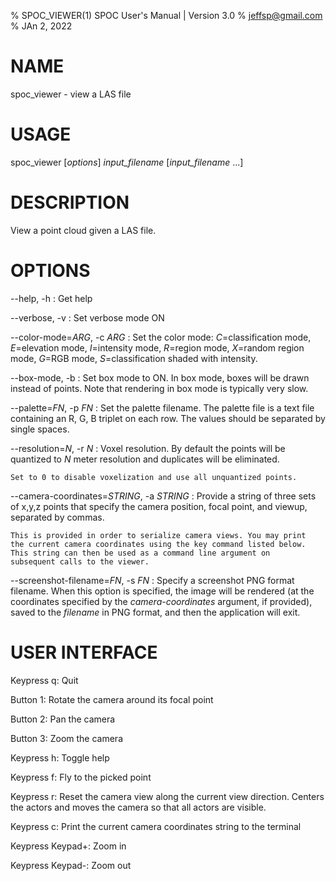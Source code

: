 % SPOC_VIEWER(1) SPOC User's Manual | Version 3.0
% jeffsp@gmail.com
% JAn 2, 2022

# NAME

spoc_viewer - view a LAS file

# USAGE

spoc_viewer [*options*] *input_filename* [*input_filename* ...]

# DESCRIPTION

View a point cloud given a LAS file.

# OPTIONS

--help, -h
:   Get help

--verbose, -v
:   Set verbose mode ON

--color-mode=*ARG*, -c *ARG*
:   Set the color mode: *C*=classification mode, *E*=elevation mode,
    *I*=intensity mode, *R*=region mode, *X*=random region mode, *G*=RGB
    mode, *S*=classification shaded with intensity.

--box-mode, -b
:   Set box mode to ON. In box mode, boxes will be drawn instead of
    points. Note that rendering in box mode is typically very slow.

--palette=*FN*, -p *FN*
:   Set the palette filename. The palette file is a text file containing
    an R, G, B triplet on each row. The values should be separated by
    single spaces.

--resolution=*N*, -r *N*
:   Voxel resolution. By default the points will be quantized to *N*
    meter resolution and duplicates will be eliminated.

    Set to 0 to disable voxelization and use all unquantized points.

--camera-coordinates=*STRING*, -a *STRING*
:   Provide a string of three sets of x,y,z points that specify the
    camera position, focal point, and viewup, separated by commas.

    This is provided in order to serialize camera views. You may print
    the current camera coordinates using the key command listed below.
    This string can then be used as a command line argument on
    subsequent calls to the viewer.

--screenshot-filename=*FN*, -s *FN*
:   Specify a screenshot PNG format filename. When this option is
    specified, the image will be rendered (at the coordinates specified by
    the *camera-coordinates* argument, if provided), saved to the
    *filename* in PNG format, and then the application will exit.


# USER INTERFACE

Keypress q: Quit

Button 1: Rotate the camera around its focal point

Button 2: Pan the camera

Button 3: Zoom the camera

Keypress h: Toggle help

Keypress f: Fly to the picked point

Keypress r: Reset the camera view along the current view direction.
            Centers the actors and moves the camera so that all actors are
            visible.

Keypress c: Print the current camera coordinates string to the terminal

Keypress Keypad+: Zoom in

Keypress Keypad-: Zoom out
